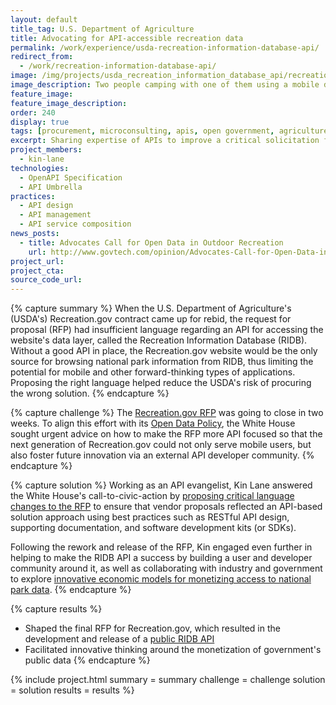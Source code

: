 ```yaml
---
layout: default
title_tag: U.S. Department of Agriculture
title: Advocating for API-accessible recreation data
permalink: /work/experience/usda-recreation-information-database-api/
redirect_from:
  - /work/recreation-information-database-api/
image: /img/projects/usda_recreation_information_database_api/recreation-api.svg
image_description: Two people camping with one of them using a mobile device.
feature_image:
feature_image_description:
order: 240
display: true
tags: [procurement, microconsulting, apis, open government, agriculture, kin lane]
excerpt: Sharing expertise of APIs to improve a critical solicitation for the next generation of Recreation.gov.
project_members:
  - kin-lane
technologies:
  - OpenAPI Specification
  - API Umbrella
practices:
  - API design
  - API management
  - API service composition
news_posts:
  - title: Advocates Call for Open Data in Outdoor Recreation
    url: http://www.govtech.com/opinion/Advocates-Call-for-Open-Data-in-Outdoor-Recreation.html
project_url:
project_cta:
source_code_url:
---
```


{% capture summary %}
When the U.S. Department of Agriculture's (USDA's) Recreation.gov
contract came up for rebid, the request for proposal (RFP) had insufficient
language regarding an API for accessing the website's data layer,
called the Recreation Information Database (RIDB). Without a good API in place,
the Recreation.gov website would be the only source for browsing national
park information from RIDB, thus limiting the potential for mobile and other
forward-thinking types of applications. Proposing the right language helped
reduce the USDA's risk of procuring the wrong solution.
{% endcapture %}

{% capture challenge %}
The <a href="https://www.fbo.gov/index?s=opportunity&mode=form&id=3c740c1e5b809e5ecd99a4cf8a0467b3&tab=core&_cview=0">Recreation.gov RFP</a>
was going to close in two weeks. To align this effort with its
<a href="https://project-open-data.cio.gov/policy-memo/">Open Data Policy</a>,
the White House sought urgent advice on how to make the RFP more API focused so that the next
generation of Recreation.gov could not only serve mobile users, but also foster future
innovation via an external API developer community.
{% endcapture %}

{% capture solution %}
Working as an API evangelist, Kin Lane answered the White House's
call-to-civic-action by <a href="http://apievangelist.com/2014/10/16/i-need-help-to-make-sure-the-dept-of-agriculture-leads-with-apis-in-their-parks-and-recreation-rfp/">proposing critical language changes to the RFP</a>
to ensure that vendor proposals reflected an API-based solution approach
using best practices such as RESTful API design, supporting documentation,
and software development kits (or SDKs).

Following the rework and release of the RFP, Kin engaged even further in
helping to make the RIDB API a success by building a user and
developer community around it, as well as collaborating with industry
and government to explore <a href="http://apievangelist.com/2015/08/24/setting-a-precedent-when-charging-for-high-volume-access-to-government-apis/">innovative economic models for monetizing access to national park data</a>.
{% endcapture %}

{% capture results %}
- Shaped the final RFP for Recreation.gov, which resulted in the development and
release of a <a href="https://usda.github.io/RIDB/">public RIDB API</a>
- Facilitated innovative thinking around the monetization of government's public data
{% endcapture %}

{% include project.html
  summary = summary
  challenge = challenge
  solution = solution
  results = results
%}

